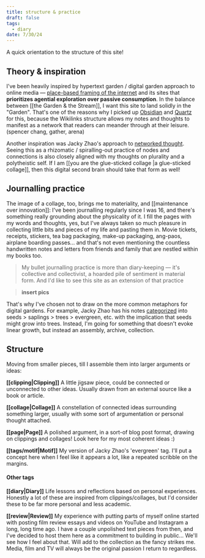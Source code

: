 ```yaml
---
title: structure & practice
draft: false
tags:
  - diary
date: 7/30/24
---
```

A quick orientation to the structure of this site! 

## Theory & inspiration
I've been heavily inspired by hypertext garden / digital garden approach to online media — [place-based framing of the internet](https://syllabusproject.org/syllabus-for-taking-an-internet-walk/) and its sites that **prioritizes agential exploration over passive consumption**. In the balance between [[the Garden & the Stream]], I want this site to land solidly in the "Garden". That's one of the reasons why I picked up [Obsidian](https://obsidian.md/) and [Quartz](https://quartz.jzhao.xyz/) for this, because the Wikilinks structure allows my notes and thoughts to manifest as a network that readers can meander through at their leisure.
(spencer chang, gather, arena)

Another inspiration was Jacky Zhao's approach to [networked thought](https://jzhao.xyz/posts/networked-thought). Seeing this as a rhizomatic / spiralling-out practice of nodes and connections is also closely aligned with my thoughts on plurality and a polytheistic self. If I am [[you are the glue-sticked collage |a glue-sticked collage]], then this digital second brain should take that form as well!

## Journalling practice
The image of a collage, too, brings me to materiality, and [[maintenance over innovation]]: I've been journalling regularly since I was 16, and there's something really grounding about the physicality of it. I fill the pages with my words and thoughts, yes, but I've always taken so much pleasure in collecting little bits and pieces of my life and pasting them in. Movie tickets, receipts, stickers, tea bag packaging, make-up packaging, ang-paos, airplane boarding passes... and that's not even mentioning the countless handwritten notes and letters from friends and family that are nestled within my books too.

> My bullet journalling practice is more than diary-keeping — it's collective and collectivist, a hoarded pile of sentiment in material form. And I'd like to see this site as an extension of that practice

> **insert pics**

That's why I've chosen not to draw on the more common metaphors for digital gardens. For example, Jacky Zhao has his notes [categorized](https://jzhao.xyz/posts/networked-thought) into seeds > saplings > trees > evergreen, etc. with the implication that seeds might grow into trees. Instead, I'm going for something that doesn't evoke linear growth, but instead an assembly, archive, collection.

## Structure
Moving from smaller pieces, till I assemble them into larger arguments or ideas:

**[[clipping|Clipping]]**
A little jigsaw piece, could be connected or unconnected to other ideas. Usually drawn from an external source like a book or article. 

**[[collage|Collage]]**
A constellation of connected ideas surrounding something larger, usually with some sort of argumentation or personal thought attached.

**[[page|Page]]**
A polished argument, in a sort-of blog post format, drawing on clippings and collages! Look here for my most coherent ideas :)

**[[tags/motif|Motif]]**
My version of Jacky Zhao's 'evergreen' tag. I'll put a concept here when I feel like it appears a lot, like a repeated scribble on the margins.
#### Other tags
**[[diary|Diary]]**
Life lessons and reflections based on personal experiences. Honestly a lot of these are inspired from clippings/collages, but I'd consider these to be far more personal and less academic.

**[[review|Review]]**
My experience with putting parts of myself online started with posting film review essays and videos on YouTube and Instagram a long, long time ago. I have a couple unpolished text pieces from then, and I've decided to host them here as a commitment to building in public... We'll see how I feel about that. Will add to the collection as the fancy strikes me. Media, film and TV will always be the original passion I return to regardless.